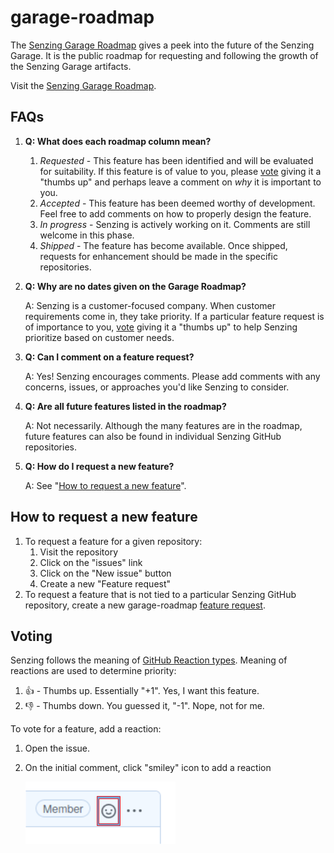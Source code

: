 # garage-roadmap

The [Senzing Garage Roadmap](https://github.com/orgs/senzing-garage/projects/7)
gives a peek into the future of the Senzing Garage.
It is the public roadmap for requesting and following the growth of the Senzing Garage artifacts.

Visit the [Senzing Garage Roadmap](https://github.com/orgs/senzing-garage/projects/7).

## FAQs

1. **Q: What does each roadmap column mean?**

    1. *Requested* - This feature has been identified and will be evaluated for suitability.
    If this feature is of value to you,
    please [vote](#voting) giving it a "thumbs up" and perhaps leave a comment on
    *why* it is important to you.
    1. *Accepted* - This feature has been deemed worthy of development.
    Feel free to add comments on how to properly design the feature.
    1. *In progress* - Senzing is actively working on it.
    Comments are still welcome in this phase.
    1. *Shipped* - The feature has become available.
    Once shipped, requests for enhancement should be made in the specific repositories.

1. **Q: Why are no dates given on the Garage Roadmap?**

   A: Senzing is a customer-focused company.
   When customer requirements come in, they take priority.
   If a particular feature request is of importance to you,
   [vote](#voting) giving it a "thumbs up"
   to help Senzing prioritize based on customer needs.

1. **Q: Can I comment on a feature request?**

   A: Yes!
   Senzing encourages comments.
   Please add comments with any concerns, issues, or approaches you'd like Senzing to consider.

1. **Q: Are all future features listed in the roadmap?**

   A: Not necessarily.
   Although the many features are in the roadmap,
   future features can also be found in individual Senzing GitHub repositories.

1. **Q: How do I request a new feature?**

   A: See "[How to request a new feature](#how-to-request-a-new-feature)".

## How to request a new feature

1. To request a feature for a given repository:
    1. Visit the repository
    1. Click on the "issues" link
    1. Click on the "New issue" button
    1. Create a new "Feature request"
1. To request a feature that is not tied to a particular Senzing GitHub repository,
   create a new garage-roadmap
   [feature request](https://github.com/Senzing/garage-roadmap/issues/new?template=feature_request.md).

## Voting

Senzing follows the meaning of
[GitHub Reaction types](https://developer.github.com/v3/reactions/#reaction-types).
Meaning of reactions are used to determine priority:

1. :thumbsup: - Thumbs up. Essentially "+1".  Yes, I want this feature.
1. :thumbsdown: - Thumbs down. You guessed it, "-1".  Nope, not for me.

To vote for a feature, add a reaction:

1. Open the issue.
1. On the initial comment, click "smiley" icon to add a reaction

    ![Reaction](docs/images/reaction.png)
